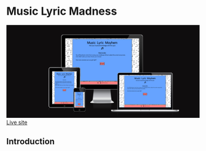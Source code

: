 # Music Lyric Madness

![screenshot](documentation/amiscreen.png)
[Live site](https://emmygood.github.io/music-lyric-madness/)

## Introduction
